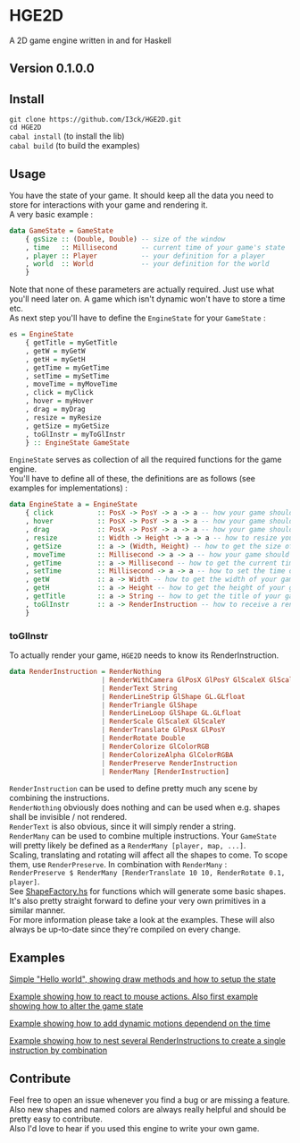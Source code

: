 # HGE2D
A 2D game engine written in and for Haskell
## Version 0.1.0.0

## Install
`git clone https://github.com/I3ck/HGE2D.git`  
`cd HGE2D`  
`cabal install` (to install the lib)  
`cabal build` (to build the examples)

## Usage
You have the state of your game. It should keep all the data you need to store
for interactions with your game and rendering it.  
A very basic example :  
```haskell
data GameState = GameState
    { gsSize :: (Double, Double) -- size of the window
    , time   :: Millisecond      -- current time of your game's state
    , player :: Player           -- your definition for a player
    , world  :: World            -- your definition for the world    
    }
```
Note that none of these parameters are actually required. Just use what you'll need later on. A game which isn't dynamic won't have to store a time etc.  
As next step you'll have to define the `EngineState` for your `GameState` :  
```haskell
es = EngineState
    { getTitle = myGetTitle
    , getW = myGetW
    , getH = myGetH
    , getTime = myGetTime
    , setTime = mySetTime
    , moveTime = myMoveTime
    , click = myClick
    , hover = myHover
    , drag = myDrag
    , resize = myResize
    , getSize = myGetSize
    , toGlInstr = myToGlInstr
    } :: EngineState GameState
```
`EngineState` serves as collection of all the required functions for the game engine.  
You'll have to define all of these, the definitions are as follows (see examples for implementations) :   
```haskell
data EngineState a = EngineState
    { click           :: PosX -> PosY -> a -> a -- how your game should change when clicked
    , hover           :: PosX -> PosY -> a -> a -- how your game should change when hovered
    , drag            :: PosX -> PosY -> a -> a -- how your game should change when dragged
    , resize          :: Width -> Height -> a -> a -- how to resize your game
    , getSize         :: a -> (Width, Height) -- how to get the size of your game
    , moveTime        :: Millisecond -> a -> a -- how your game should change over time
    , getTime         :: a -> Millisecond -- how to get the current time of your game
    , setTime         :: Millisecond -> a -> a -- how to set the time of your game
    , getW            :: a -> Width -- how to get the width of your game
    , getH            :: a -> Height -- how to get the height of your game
    , getTitle        :: a -> String -- how to get the title of your game
    , toGlInstr       :: a -> RenderInstruction -- how to receive a render instruction to display your game
    }
```

### toGlInstr
To actually render your game, `HGE2D` needs to know its RenderInstruction.  
```haskell
data RenderInstruction = RenderNothing
                       | RenderWithCamera GlPosX GlPosY GlScaleX GlScaleY RenderInstruction
                       | RenderText String
                       | RenderLineStrip GlShape GL.GLfloat
                       | RenderTriangle GlShape
                       | RenderLineLoop GlShape GL.GLfloat
                       | RenderScale GlScaleX GlScaleY
                       | RenderTranslate GlPosX GlPosY
                       | RenderRotate Double
                       | RenderColorize GlColorRGB
                       | RenderColorizeAlpha GlColorRGBA
                       | RenderPreserve RenderInstruction
                       | RenderMany [RenderInstruction]
```
`RenderInstruction` can be used to define pretty much any scene by combining the instructions.  
`RenderNothing` obviously does nothing and can be used when e.g. shapes shall be invisible / not rendered.  
`RenderText` is also obvious, since it will simply render a string.  
`RenderMany` can be used to combine multiple instructions. Your `GameState` will pretty likely be defined as a `RenderMany [player, map, ...]`.  
Scaling, translating and rotating will affect all the shapes to come. To scope them, use `RenderPreserve`. In combination with `RenderMany` :  
`RenderPreserve $ RenderMany [RenderTranslate 10 10, RenderRotate 0.1, player]`.  
See [ShapeFactory.hs](src/HGE2D/ShapeFactory.hs) for functions which will generate some basic shapes. It's also pretty straight forward to define your very own primitives in a similar manner.  
For more information please take a look at the examples. These will also always be up-to-date since they're compiled on every change.

## Examples

[Simple "Hello world", showing draw methods and how to setup the state](src/examples/Example1.hs)  

[Example showing how to react to mouse actions. Also first example showing how to alter the game state](src/examples/Example2.hs)  

[Example showing how to add dynamic motions dependend on the time](src/examples/Example3.hs)  

[Example showing how to nest several RenderInstructions to create a single instruction by combination](src/examples/Example4.hs)

## Contribute

Feel free to open an issue whenever you find a bug or are missing a feature.  
Also new shapes and named colors are always really helpful and should be pretty easy to contribute.  
Also I'd love to hear if you used this engine to write your own game.
